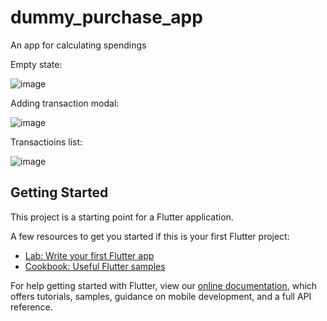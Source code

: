 # dummy_purchase_app

An app for calculating spendings 

Empty state:

![image](https://user-images.githubusercontent.com/29125458/172044309-7c8ce3c5-6846-4bda-b7dd-9e7f51e9a093.png)

Adding transaction modal:

![image](https://user-images.githubusercontent.com/29125458/172044289-c567a0c5-1703-4c6d-b296-7704c3c1dd70.png)

Transactioins list:

![image](https://user-images.githubusercontent.com/29125458/172044443-c671c0d7-58a3-4832-894e-0912db154abd.png)

## Getting Started

This project is a starting point for a Flutter application.

A few resources to get you started if this is your first Flutter project:

- [Lab: Write your first Flutter app](https://flutter.dev/docs/get-started/codelab)
- [Cookbook: Useful Flutter samples](https://flutter.dev/docs/cookbook)

For help getting started with Flutter, view our
[online documentation](https://flutter.dev/docs), which offers tutorials,
samples, guidance on mobile development, and a full API reference.
